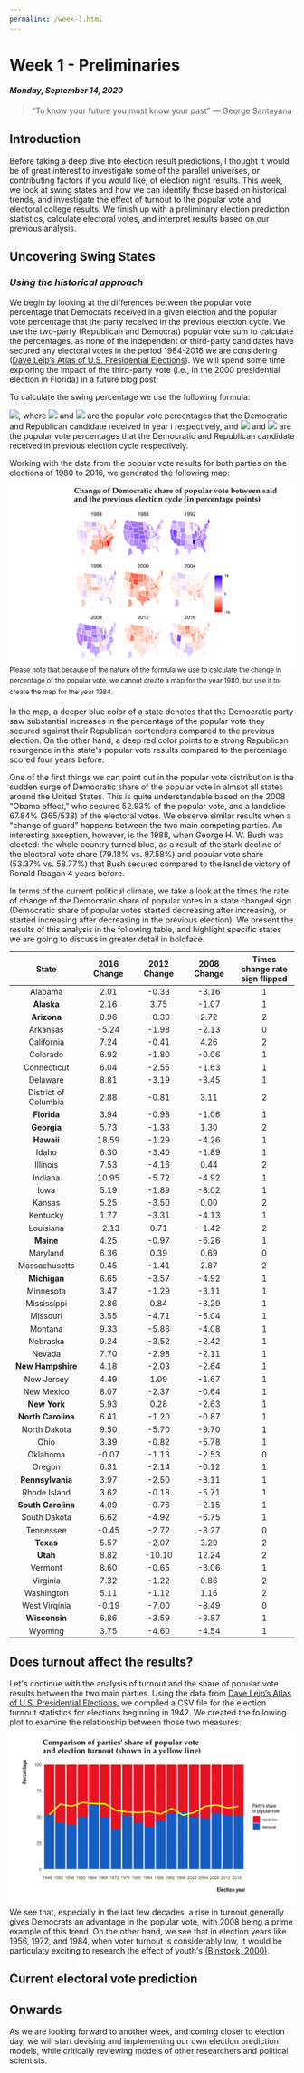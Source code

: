 ```yaml
---
permalink: /week-1.html
---
```


# **Week 1 - Preliminaries**
#### ***Monday, September 14, 2020***

>“To know your future you must know your past”
― George Santayana

## **Introduction**
Before taking a deep dive into election result predictions, I thought it would be of great interest to investigate some of the parallel universes, or contributing factors if you would like, of election night results. This week, we look at swing states and how we can identify those based on historical trends, and investigate the effect of turnout to the popular vote and electoral college results. We finish up with a preliminary election prediction statistics, calculate electoral votes, and interpret results based on our previous analysis.

## **Uncovering Swing States**
### _Using the historical approach_
We begin by looking at the differences between the popular vote percentage that Democrats received in a given election and the popular vote percentage that the party received in the previous election cycle. We use the two-party (Republican and Democrat) popular vote sum to calculate the percentages, as none of the independent or third-party candidates have secured any electoral votes in the period 1984-2016 we are considering ([Dave Leip’s Atlas of U.S. Presidential Elections](https://uselectionatlas.org/RESULTS/)). We will spend some time exploring the impact of the third-party vote (i.e., in the 2000 presidential election in Florida) in a future blog post.

To calculate the swing percentage we use the following formula:

<img src="https://render.githubusercontent.com/render/math?math=\frac{D_{i}}{D_{i} %2B R_{i}} - \frac{D_{i-4}}{D_{i-4} %2B R_{i-4}}">, where <img src="https://render.githubusercontent.com/render/math?math=D_{i}"> and <img src="https://render.githubusercontent.com/render/math?math=R_{i}"> are the popular vote percentages that the Democratic and Republican candidate received in year i respectively, and <img src="https://render.githubusercontent.com/render/math?math=D_{i-4}"> and <img src="https://render.githubusercontent.com/render/math?math=R_{i-4}"> are the popular vote percentages that the Democratic and Republican candidate received in previous election cycle respectively.

Working with the data from the popular vote results for both parties on the elections of 1980 to 2016, we generated the following map:

![Swing States Historical Data](/PV_swing_states_historical.png)
<sup>Please note that because of the nature of the formula we use to calculate the change in percentage of the popular vote, we cannot create a map for the year 1980, but use it to create the map for the year 1984.</sup>

In the map, a deeper blue color of a state denotes that the Democratic party saw substantial increases in the percentage of the popular vote they secured against their Republican contenders compared to the previous election. On the other hand, a deep red color points to a strong Republican resurgence in the state's popular vote results compared to the percentage scored four years before.

One of the first things we can point out in the popular vote distribution is the sudden surge of Democratic share of the popular vote in almsot all states around the United States. This is quite understandable based on the 2008 "Obama effect," who secured 52.93% of the popular vote, and a landslide 67.84% (365/538) of the electoral votes. We observe similar results when a "change of guard" happens between the two main competing parties. An interesting exception, however, is the 1988, when George H. W. Bush was elected: the whole country turned blue, as a result of the stark decline of the electoral vote share (79.18% vs. 97.58%) and popular vote share (53.37% vs. 58.77%) that Bush secured compared to the lanslide victory of Ronald Reagan 4 years before.

In terms of the current political climate, we take a look at the times the rate of change of the Democratic share of popular votes in a state changed sign (Democratic share of popular votes started decreasing after increasing, or started increasing after decreasing in the previous election). We present the results of this analysis in the following table, and highlight specific states we are going to discuss in greater detail in boldface.

State | 2016 Change | 2012 Change | 2008 Change | Times change rate<br>sign flipped
 :---: |  :---: |  :---: |  :---: |  :---: 
Alabama | 2.01 | -0.33 | -3.16 | 1
**Alaska** | 2.16 | 3.75 | -1.07 | 1
**Arizona** | 0.96 | -0.30 | 2.72 | 2
Arkansas | -5.24 | -1.98 | -2.13 | 0
California | 7.24 | -0.41 | 4.26 | 2
Colorado | 6.92 | -1.80 | -0.06 | 1
Connecticut | 6.04 | -2.55 | -1.63 | 1
Delaware | 8.81 | -3.19 | -3.45 | 1
District of Columbia | 2.88 | -0.81 | 3.11 | 2
**Florida** | 3.94 | -0.98 | -1.06 | 1
**Georgia** | 5.73 | -1.33 | 1.30 | 2
**Hawaii** | 18.59 | -1.29 | -4.26 | 1
Idaho | 6.30 | -3.40 | -1.89 | 1
Illinois | 7.53 | -4.16 | 0.44 | 2
Indiana | 10.95 | -5.72 | -4.92 | 1
Iowa | 5.19 | -1.89 | -8.02 | 1
Kansas | 5.25 | -3.50 | 0.00 | 2
Kentucky | 1.77 | -3.31 | -4.13 | 1
Louisiana | -2.13 | 0.71 | -1.42 | 2
**Maine** | 4.25 | -0.97 | -6.26 | 1
Maryland | 6.36 | 0.39 | 0.69 | 0
Massachusetts | 0.45 | -1.41 | 2.87 | 2
**Michigan** | 6.65 | -3.57 | -4.92 | 1
Minnesota | 3.47 | -1.29 | -3.11 | 1
Mississippi | 2.86 | 0.84 | -3.29 | 1
Missouri | 3.55 | -4.71 | -5.04 | 1
Montana | 9.33 | -5.86 | -4.08 | 1
Nebraska | 9.24 | -3.52 | -2.42 | 1
Nevada | 7.70 | -2.98 | -2.11 | 1
**New Hampshire** | 4.18 | -2.03 | -2.64 | 1
New Jersey | 4.49 | 1.09 | -1.67 | 1
New Mexico | 8.07 | -2.37 | -0.64 | 1
**New York** | 5.93 | 0.28 | -2.63 | 1
**North Carolina** | 6.41 | -1.20 | -0.87 | 1
North Dakota | 9.50 | -5.70 | -9.70 | 1
Ohio | 3.39 | -0.82 | -5.78 | 1
Oklahoma | -0.07 | -1.13 | -2.53 | 0
Oregon | 6.31 | -2.14 | -0.12 | 1
**Pennsylvania** | 3.97 | -2.50 | -3.11 | 1
Rhode Island | 3.62 | -0.18 | -5.71 | 1
**South Carolina** | 4.09 | -0.76 | -2.15 | 1
South Dakota | 6.62 | -4.92 | -6.75 | 1
Tennessee | -0.45 | -2.72 | -3.27 | 0
**Texas** | 5.57 | -2.07 | 3.29 | 2
**Utah** | 8.82 | -10.10 | 12.24 | 2
Vermont | 8.60 | -0.65 | -3.06 | 1
Virginia | 7.32 | -1.22 | 0.86 | 2
Washington | 5.11 | -1.12 | 1.16 | 2
West Virginia | -0.19 | -7.00 | -8.49 | 0
**Wisconsin** | 6.86 | -3.59 | -3.87 | 1
Wyoming | 3.75 | -4.60 | -4.54 | 1

## **Does turnout affect the results?**
Let's continue with the analysis of turnout and the share of popular vote results between the two main parties. Using the data from [Dave Leip’s Atlas of U.S. Presidential Elections](https://uselectionatlas.org/RESULTS/), we compiled a CSV file for the election turnout statistics for elections beginning in 1942. We created the following plot to examine the relationship between those two measures:
![Popular Vote and Turnout Comparisson](/population-turnout.png)
We see that, especially in the last few decades, a rise in turnout generally gives Democrats an advantage in the popular vote, with 2008 being a prime example of this trend. On the other hand, we see that in election years like 1956, 1972, and 1984, when voter turnout is considerably low, It would be particulaty exciting to research the effect of youth's [(Binstock, 2000)](https://watermark.silverchair.com/18.pdf?token=AQECAHi208BE49Ooan9kkhW_Ercy7Dm3ZL_9Cf3qfKAc485ysgAAAq8wggKrBgkqhkiG9w0BBwagggKcMIICmAIBADCCApEGCSqGSIb3DQEHATAeBglghkgBZQMEAS4wEQQMzJfHOwXcz0asHOCHAgEQgIICYnkSqzLtZj_nMsYMTWSW8Bd9RCV3YviZJKYJm9L-I_JzM8-2xH-X-zbvil-vOnAcMzwcv3jDNqh8SUgkoKVvPLdI0PKR0FIdpVMtzi6jqf4l0YqCdB4zDbnqTVPHnxD-dNCcZOfbzKbzOij_42nftnWslf-BpmGis-ja2wW-i1hd8f9xwwbHoai0YljDbCPz-dl9To9uumhamKOQnyuqgNWqx4JLejqhx0OAClktQ_HoCMUkURNNqmIl28pLrlIuCmRF2x0h2bX74f4uPyGQnc5d8QpQX_th3rz_a3sy7ZEnWENhGh1yXZVrZikGV4Qsq7t-Bm7ibf33LdTOb9IZ1US8j5J6zY5_tP9gNLlzzrjiL0c3QEBagsPy1ETf1MdEFDkeeGMXM5j53IW48o59Tlri3PrcHegLVOfDGAv9DjkqHX5tLzelO3EL-D_WNCGxjdoJ5xwRQUCT0HieIGlgcwZW33VofRBhNwnEz_AGjC3ybsjrvbfE9foDGbBQqjBwa4ZQSeQS7SK0YDb_6b1m6OAsu46_mhG1z9u8aUzktK16xY_1_sadkw1Oe6nC6ik6EbdI4pKW79WGgN8keL5Plhr9srhvotNbYP7KIub33HGpTD9P40UVwkwuOZE5nafRy_vU5UTxcjNHdYZOIqjObP9HyiAghIveGh78ERwoOmKctnBYd8ZzlC7nTgbmytnfrrIeHdN3trqGzXflQPylmLrrHm0w_D-MsobxrSdVRTwnhRY-sAhUr6svA7YxxZfjeygB7lVJlzCL9hAjABN1ZB4v6VHsu0vUEUFXBMpyAZA9RD8).

## **Current electoral vote prediction**


## **Onwards**
As we are looking forward to another week, and coming closer to election day, we will start devising and implementing our own election prediction models, while critically reviewing models of other researchers and political scientists.
